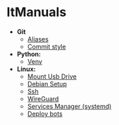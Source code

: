 # ItManuals
- **Git**
  - [Aliases](Git/Aliases.md)
  - [Commit style](Git/Commits.md)
- **Python:**
  - [Venv](Python/Venv.md)
- **Linux:**
  - [Mount Usb Drive](Linux/MountUsb.md)
  - [Debian Setup](Linux/Debian/Setup.md)
  - [Ssh](Linux/Debian/Ssh.md)
  - [WireGuard](Linux/Wireguard.md)
  - [Services Manager (systemd)](Linux/Systemd.md)
  - [Deploy bots](Linux/DeployTgBot.md)